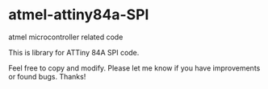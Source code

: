 # atmel-attiny84a-SPI
atmel microcontroller related code

This is library for ATTiny 84A SPI code.

Feel free to copy and modify. Please let me know if you have improvements or found bugs. Thanks!
